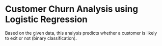# Customer Churn Analysis using Logistic Regression

Based on the given data, this analysis predicts whether a customer is likely to exit or not (binary classification).
